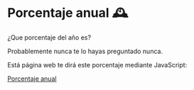# Porcentaje anual :mantelpiece_clock:	

¿Que porcentaje del año es?

Probablemente nunca te lo hayas preguntado nunca.

Está página web te dirá este porcentaje mediante JavaScript:

[Porcentaje anual](https://alejandrogonzaleznavarro.github.io/PorcentajeAnual/)
